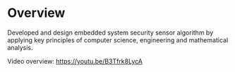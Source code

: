 # Overview
Developed and design embedded system security sensor algorithm by applying key principles of computer science, engineering and mathematical analysis.

Video overview: https://youtu.be/B3Tfrk8LycA